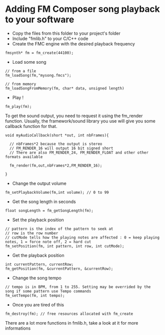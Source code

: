 # Adding FM Composer song playback to your software

- Copy the files from this folder to your project's folder
- Include "fmlib.h" to your C/C++ code
- Create the FMC engine with the desired playback frequency
```
fmsynth* fm = fm_create(44100);
```

- Load some song 
```
// from a file
fm_loadSong(fm,"mysong.fmcs");

// from memory
fm_loadSongFromMemory(fm, char* data, unsigned length)
```
- Play !
```
fm_play(fm);
```

To get the sound output, you need to request it using the fm_render function. Usually, the framework/sound library you use will give you some callback function for that.

```
void myAudioCallback(short *out, int nbFrames){

  // nbFrames*2 because the output is stereo
  // FM_RENDER_16 will output 16 bit signed short
  // There are also FM_RENDER_24, FM_RENDER_FLOAT and other other formats available
  
  fm_render(fm,out,nbFrames*2,FM_RENDER_16);

}
```

- Change the output volume
```
fm_setPlaybackVolume(fm,int volume); // 0 to 99
```

- Get the song length in seconds
```
float songLength = fm_getSongLength(fm);
```

- Set the playback position
```
// pattern is the index of the pattern to seek at
// row is the row number
// cutMode tells how the playing notes are affected : 0 = keep playing notes, 1 = force note off, 2 = hard cut
fm_setPosition(fm, int pattern, int row, int cutMode);
```

- Get the playback position
```
int currentPattern, currentRow;
fm_getPosition(fm, &currentPattern, &currentRow);
```

- Change the song tempo
```
// tempo is in BPM, from 1 to 255. Setting may be overrided by the song if some pattern use Tempo commands
fm_setTempo(fm, int tempo);
```

- Once you are tired of this
```
fm_destroy(fm); // free resources allocated with fm_create

```

There are a lot more functions in fmlib.h, take a look at it for more informations
